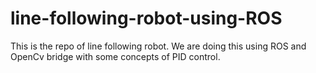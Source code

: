 # line-following-robot-using-ROS
This is the repo of line following robot. We are doing this using ROS and OpenCv bridge with some concepts of PID control.
